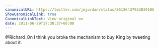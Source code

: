 ```yaml
---
canonicalURL: https://twitter.com/jmjordan/status/86126437953839105
ShowCanonicalLink: true
CanonicalLinkText: View original on
date: 2011-06-29T17:38:37+00:00
---
```

@Richard_On I think you broke the mechanism to buy King by tweeting about it.
